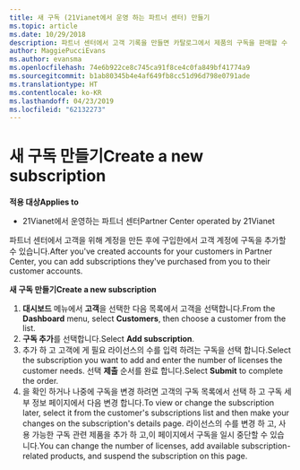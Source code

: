 ```yaml
---
title: 새 구독 (21Vianet에서 운영 하는 파트너 센터) 만들기
ms.topic: article
ms.date: 10/29/2018
description: 파트너 센터에서 고객 기록을 만들면 카탈로그에서 제품의 구독을 판매할 수 있습니다.
author: MaggiePucciEvans
ms.author: evansma
ms.openlocfilehash: 74e6b922ce8c745ca91f8ce4c0fa849bf41774a9
ms.sourcegitcommit: b1ab80345b4e4af649fb8cc51d96d798e0791ade
ms.translationtype: HT
ms.contentlocale: ko-KR
ms.lasthandoff: 04/23/2019
ms.locfileid: "62132273"
---
```

# <a name="create-a-new-subscription"></a><span data-ttu-id="c17cc-103">새 구독 만들기</span><span class="sxs-lookup"><span data-stu-id="c17cc-103">Create a new subscription</span></span>

<span data-ttu-id="c17cc-104">**적용 대상**</span><span class="sxs-lookup"><span data-stu-id="c17cc-104">**Applies to**</span></span>

-   <span data-ttu-id="c17cc-105">21Vianet에서 운영하는 파트너 센터</span><span class="sxs-lookup"><span data-stu-id="c17cc-105">Partner Center operated by 21Vianet</span></span>


<span data-ttu-id="c17cc-106">파트너 센터에서 고객을 위해 계정을 만든 후에 구입한에서 고객 계정에 구독을 추가할 수 있습니다.</span><span class="sxs-lookup"><span data-stu-id="c17cc-106">After you've created accounts for your customers in Partner Center, you can add subscriptions they've purchased from you to their customer accounts.</span></span>

<span data-ttu-id="c17cc-107">**새 구독 만들기**</span><span class="sxs-lookup"><span data-stu-id="c17cc-107">**Create a new subscription**</span></span>

1.  <span data-ttu-id="c17cc-108">**대시보드** 메뉴에서 **고객**을 선택한 다음 목록에서 고객을 선택합니다.</span><span class="sxs-lookup"><span data-stu-id="c17cc-108">From the **Dashboard** menu, select **Customers**, then choose a customer from the list.</span></span>
2.  <span data-ttu-id="c17cc-109">**구독 추가**를 선택합니다.</span><span class="sxs-lookup"><span data-stu-id="c17cc-109">Select **Add subscription**.</span></span>
3.  <span data-ttu-id="c17cc-110">추가 하 고 고객에 게 필요 라이선스의 수를 입력 하려는 구독을 선택 합니다.</span><span class="sxs-lookup"><span data-stu-id="c17cc-110">Select the subscription you want to add and enter the number of licenses the customer needs.</span></span> <span data-ttu-id="c17cc-111">선택 **제출** 순서를 완료 합니다.</span><span class="sxs-lookup"><span data-stu-id="c17cc-111">Select **Submit** to complete the order.</span></span>
4.  <span data-ttu-id="c17cc-112">을 확인 하거나 나중에 구독을 변경 하려면 고객의 구독 목록에서 선택 하 고 구독 세부 정보 페이지에서 다음 변경 합니다.</span><span class="sxs-lookup"><span data-stu-id="c17cc-112">To view or change the subscription later, select it from the customer's subscriptions list and then make your changes on the subscription's details page.</span></span> <span data-ttu-id="c17cc-113">라이선스의 수를 변경 하 고, 사용 가능한 구독 관련 제품을 추가 하 고,이 페이지에서 구독을 일시 중단할 수 있습니다.</span><span class="sxs-lookup"><span data-stu-id="c17cc-113">You can change the number of licenses, add available subscription-related products, and suspend the subscription on this page.</span></span>   

